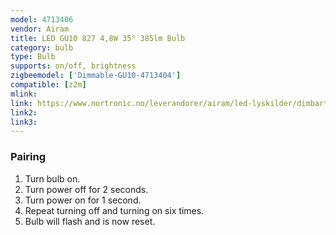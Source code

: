 ```yaml
---
model: 4713406
vendor: Airam
title: LED GU10 827 4,8W 35° 385lm Bulb
category: bulb
type: Bulb
supports: on/off, brightness
zigbeemodel: ['Dimmable-GU10-4713404']
compatible: [z2m]
mlink: 
link: https://www.nortronic.no/leverandorer/airam/led-lyskilder/dimbart/airam/led-gu10-827-4-8w-35-385lm-zdim-starter-sett-4713406-p0000082159
link2: 
link3: 
---
```

### Pairing
1. Turn bulb on.
2. Turn power off for 2 seconds.
3. Turn power on for 1 second.
4. Repeat turning off and turning on six times.
5. Bulb will flash and is now reset.